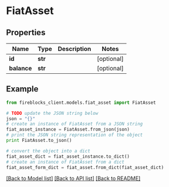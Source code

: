 # FiatAsset


## Properties
Name | Type | Description | Notes
------------ | ------------- | ------------- | -------------
**id** | **str** |  | [optional] 
**balance** | **str** |  | [optional] 

## Example

```python
from fireblocks_client.models.fiat_asset import FiatAsset

# TODO update the JSON string below
json = "{}"
# create an instance of FiatAsset from a JSON string
fiat_asset_instance = FiatAsset.from_json(json)
# print the JSON string representation of the object
print FiatAsset.to_json()

# convert the object into a dict
fiat_asset_dict = fiat_asset_instance.to_dict()
# create an instance of FiatAsset from a dict
fiat_asset_form_dict = fiat_asset.from_dict(fiat_asset_dict)
```
[[Back to Model list]](../README.md#documentation-for-models) [[Back to API list]](../README.md#documentation-for-api-endpoints) [[Back to README]](../README.md)


